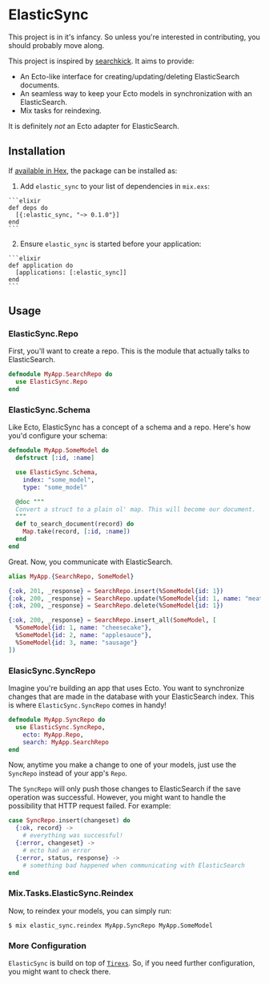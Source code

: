 # ElasticSync

This project is in it's infancy. So unless you're interested in contributing, you should probably move along.

This project is inspired by [searchkick](https://github.com/ankane/searchkick). It aims to provide:

+ An Ecto-like interface for creating/updating/deleting ElasticSearch documents.
+ An seamless way to keep your Ecto models in synchronization with an ElasticSearch.
+ Mix tasks for reindexing.

It is definitely *not* an Ecto adapter for ElasticSearch.

## Installation

If [available in Hex](https://hex.pm/docs/publish), the package can be installed as:

  1. Add `elastic_sync` to your list of dependencies in `mix.exs`:

    ```elixir
    def deps do
      [{:elastic_sync, "~> 0.1.0"}]
    end
    ```

  2. Ensure `elastic_sync` is started before your application:

    ```elixir
    def application do
      [applications: [:elastic_sync]]
    end
    ```

## Usage

### ElasticSync.Repo

First, you'll want to create a repo. This is the module that actually talks to ElasticSearch.

```elixir
defmodule MyApp.SearchRepo do
  use ElasticSync.Repo
end
```


### ElasticSync.Schema

Like Ecto, ElasticSync has a concept of a schema and a repo. Here's how you'd configure your schema:

```elixir
defmodule MyApp.SomeModel do
  defstruct [:id, :name]

  use ElasticSync.Schema,
    index: "some_model",
    type: "some_model"

  @doc """
  Convert a struct to a plain ol' map. This will become our document.
  """
  def to_search_document(record) do
    Map.take(record, [:id, :name])
  end
end
```

Great. Now, you communicate with ElasticSearch.

```elixir
alias MyApp.{SearchRepo, SomeModel}

{:ok, 201, _response} = SearchRepo.insert(%SomeModel{id: 1})
{:ok, 200, _response} = SearchRepo.update(%SomeModel{id: 1, name: "meatloaf"})
{:ok, 200, _response} = SearchRepo.delete(%SomeModel{id: 1})

{:ok, 200, _response} = SearchRepo.insert_all(SomeModel, [
  %SomeModel{id: 1, name: "cheesecake"},
  %SomeModel{id: 2, name: "applesauce"},
  %SomeModel{id: 3, name: "sausage"}
])
```

### ElasicSync.SyncRepo

Imagine you're building an app that uses Ecto. You want to synchronize changes that are made in the database with your ElasticSearch index. This is where `ElasticSync.SyncRepo` comes in handy!

```elixir
defmodule MyApp.SyncRepo do
  use ElasticSync.SyncRepo,
    ecto: MyApp.Repo,
    search: MyApp.SearchRepo
end
```

Now, anytime you make a change to one of your models, just use the `SyncRepo` instead of your app's `Repo`.

The `SyncRepo` will only push those changes to ElasticSearch if the save operation was successful. However, you might want to handle the possibility that HTTP request failed. For example:

```elixir
case SyncRepo.insert(changeset) do
  {:ok, record} ->
    # everything was successful!
  {:error, changeset} ->
    # ecto had an error
  {:error, status, response} ->
    # something bad happened when communicating with ElasticSearch
end
```

### Mix.Tasks.ElasticSync.Reindex

Now, to reindex your models, you can simply run:

```
$ mix elastic_sync.reindex MyApp.SyncRepo MyApp.SomeModel
```

### More Configuration

`ElasticSync` is build on top of [`Tirexs`](https://github.com/Zatvobor/tirexs). So, if you need further configuration, you might want to check there.
